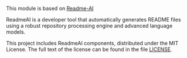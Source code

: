This module is based on [Readme-AI](https://github.com/eli64s/readme-ai)

ReadmeAI is a developer tool that automatically generates README files using a robust repository processing engine and advanced language models.

This project includes ReadmeAI components, distributed under the MIT License.
The full text of the license can be found in the file [LICENSE](https://github.com/ITMO-NSS-team/Open-Source-Advisor/tree/main/osa_tool/LICENSE).